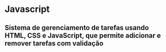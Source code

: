 # Javascript
## Sistema de gerenciamento de tarefas usando HTML, CSS e JavaScript, que permite adicionar e remover tarefas com validação
